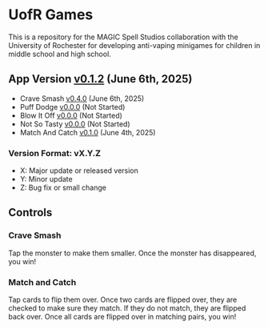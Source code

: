 # UofR Games
This is a repository for the MAGIC Spell Studios collaboration with the University of Rochester for developing anti-vaping minigames for children in middle school and high school.

## App Version [v0.1.2](https://github.com/qusr08/UofR-Games/blob/main/APP_CHANGELOG.md) (June 6th, 2025)
* Crave Smash [v0.4.0](https://github.com/qusr08/UofR-Games/blob/main/CRAVESMASH_CHANGELOG.md) (June 6th, 2025)
* Puff Dodge [v0.0.0](https://github.com/qusr08/UofR-Games/blob/main/PUFFDODGE_CHANGELOG.md) (Not Started)
* Blow It Off [v0.0.0](https://github.com/qusr08/UofR-Games/blob/main/BLOWITOFF_CHANGELOG.md) (Not Started)
* Not So Tasty [v0.0.0](https://github.com/qusr08/UofR-Games/blob/main/NOTSOTASTY_CHANGELOG.md) (Not Started)
* Match And Catch [v0.1.0](https://github.com/qusr08/UofR-Games/blob/main/MATCHANDCATCH_CHANGELOG.md) (June 4th, 2025)

### Version Format: vX.Y.Z
* X: Major update or released version
* Y: Minor update
* Z: Bug fix or small change

## Controls
### Crave Smash
Tap the monster to make them smaller. Once the monster has disappeared, you win!
### Match and Catch
Tap cards to flip them over. Once two cards are flipped over, they are checked to make sure they match. If they do not match, they are flipped back over. Once all cards are flipped over in matching pairs, you win!
